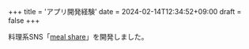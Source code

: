 +++
title = 'アプリ開発経験'
date = 2024-02-14T12:34:52+09:00
draft = false
+++

料理系SNS「[meal share](https://mealshare-16763142a330.herokuapp.com/login)」を開発しました。
